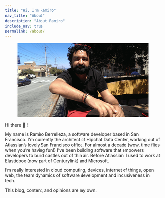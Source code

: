 ```yaml
---
title: "Hi, I'm Ramiro"
nav_title: "About"
description: "About Ramiro"
include_nav: true
permalink: /about/
---
```


<figure>
	<a href="/images/ramiro.png"><img src="/images/ramiro.png" alt=""></a>
</figure>


Hi there :wave: !

My name is Ramiro Berrelleza, a software developer based in San Francisco. I'm currently the architect of Hipchat Data Center, working out of Atlassian’s lovely San Francisco office. For almost a decade (wow, time flies when you’re having fun!) I’ve been building software that empowers developers to build castles out of thin air. Before Atlassian, I used to work at Elasticbox (now part of Centurylink) and Microsoft.

 I’m really interested in cloud computing, devices, internet of things, open web, the team dynamics of software development and inclusiveness in tech.

This blog, content, and opinions are my own.
